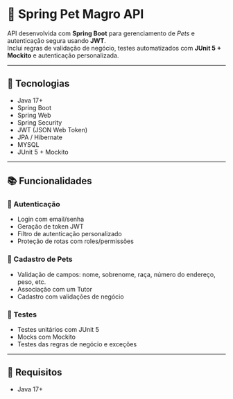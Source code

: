 # 🐾 Spring Pet Magro API

API desenvolvida com **Spring Boot** para gerenciamento de *Pets* e autenticação segura usando **JWT**.  
Inclui regras de validação de negócio, testes automatizados com **JUnit 5 + Mockito** e autenticação personalizada.

---

## 🚀 Tecnologias

- Java 17+
- Spring Boot
- Spring Web
- Spring Security
- JWT (JSON Web Token)
- JPA / Hibernate
- MYSQL 
- JUnit 5 + Mockito

---

## 📚 Funcionalidades

### 🔐 Autenticação
- Login com email/senha
- Geração de token JWT
- Filtro de autenticação personalizado
- Proteção de rotas com roles/permissões

### 🐶 Cadastro de Pets
- Validação de campos: nome, sobrenome, raça, número do endereço, peso, etc.
- Associação com um Tutor
- Cadastro com validações de negócio

### 🧪 Testes
- Testes unitários com JUnit 5
- Mocks com Mockito
- Testes das regras de negócio e exceções

---

## 📝 Requisitos

- Java 17+


